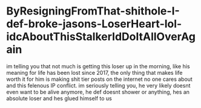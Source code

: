 # ByResigningFromThat-shithole-I-def-broke-jasons-LoserHeart-lol-idcAboutThisStalkerIdDoItAllOverAgain

im telling you that not much is getting this loser up in the morning, like his meaning for life has been lost since 2017, the only thing that makes life worth it for him is making shit tier posts on the internet no one cares about and this felenous IP conflict. im seriously telling you, he very likely doesnt even want to be alive anymore, he def doesnt shower or anything, hes an absolute loser and hes glued himself to us
